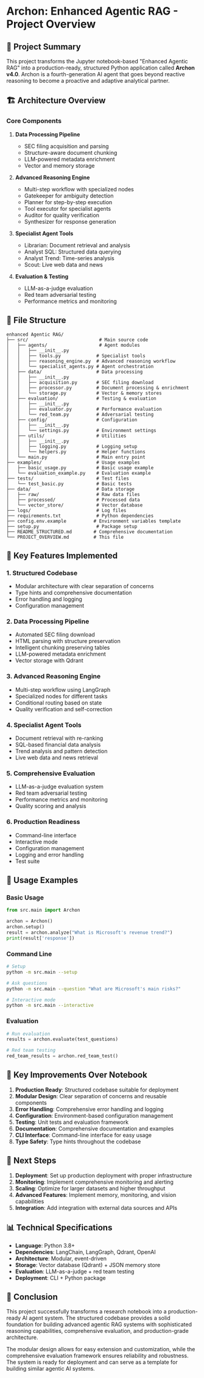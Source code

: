 # Archon: Enhanced Agentic RAG - Project Overview

## 🎯 Project Summary

This project transforms the Jupyter notebook-based "Enhanced Agentic RAG" into a production-ready, structured Python application called **Archon v4.0**. Archon is a fourth-generation AI agent that goes beyond reactive reasoning to become a proactive and adaptive analytical partner.

## 🏗️ Architecture Overview

### Core Components

1. **Data Processing Pipeline**
   - SEC filing acquisition and parsing
   - Structure-aware document chunking
   - LLM-powered metadata enrichment
   - Vector and memory storage

2. **Advanced Reasoning Engine**
   - Multi-step workflow with specialized nodes
   - Gatekeeper for ambiguity detection
   - Planner for step-by-step execution
   - Tool executor for specialist agents
   - Auditor for quality verification
   - Synthesizer for response generation

3. **Specialist Agent Tools**
   - Librarian: Document retrieval and analysis
   - Analyst SQL: Structured data querying
   - Analyst Trend: Time-series analysis
   - Scout: Live web data and news

4. **Evaluation & Testing**
   - LLM-as-a-judge evaluation
   - Red team adversarial testing
   - Performance metrics and monitoring

## 📁 File Structure

```
enhanced Agentic RAG/
├── src/                          # Main source code
│   ├── agents/                   # Agent modules
│   │   ├── __init__.py
│   │   ├── tools.py             # Specialist tools
│   │   ├── reasoning_engine.py  # Advanced reasoning workflow
│   │   └── specialist_agents.py # Agent orchestration
│   ├── data/                    # Data processing
│   │   ├── __init__.py
│   │   ├── acquisition.py       # SEC filing download
│   │   ├── processor.py         # Document processing & enrichment
│   │   └── storage.py           # Vector & memory stores
│   ├── evaluation/              # Testing & evaluation
│   │   ├── __init__.py
│   │   ├── evaluator.py         # Performance evaluation
│   │   └── red_team.py          # Adversarial testing
│   ├── config/                  # Configuration
│   │   ├── __init__.py
│   │   └── settings.py          # Environment settings
│   ├── utils/                   # Utilities
│   │   ├── __init__.py
│   │   ├── logging.py           # Logging setup
│   │   └── helpers.py           # Helper functions
│   └── main.py                  # Main entry point
├── examples/                    # Usage examples
│   ├── basic_usage.py           # Basic usage example
│   └── evaluation_example.py    # Evaluation example
├── tests/                       # Test files
│   └── test_basic.py            # Basic tests
├── data/                        # Data storage
│   ├── raw/                     # Raw data files
│   ├── processed/               # Processed data
│   └── vector_store/            # Vector database
├── logs/                        # Log files
├── requirements.txt             # Python dependencies
├── config.env.example          # Environment variables template
├── setup.py                     # Package setup
├── README_STRUCTURED.md        # Comprehensive documentation
└── PROJECT_OVERVIEW.md         # This file
```

## 🚀 Key Features Implemented

### 1. **Structured Codebase**
- Modular architecture with clear separation of concerns
- Type hints and comprehensive documentation
- Error handling and logging
- Configuration management

### 2. **Data Processing Pipeline**
- Automated SEC filing download
- HTML parsing with structure preservation
- Intelligent chunking preserving tables
- LLM-powered metadata enrichment
- Vector storage with Qdrant

### 3. **Advanced Reasoning Engine**
- Multi-step workflow using LangGraph
- Specialized nodes for different tasks
- Conditional routing based on state
- Quality verification and self-correction

### 4. **Specialist Agent Tools**
- Document retrieval with re-ranking
- SQL-based financial data analysis
- Trend analysis and pattern detection
- Live web data and news retrieval

### 5. **Comprehensive Evaluation**
- LLM-as-a-judge evaluation system
- Red team adversarial testing
- Performance metrics and monitoring
- Quality scoring and analysis

### 6. **Production Readiness**
- Command-line interface
- Interactive mode
- Configuration management
- Logging and error handling
- Test suite

## 🔧 Usage Examples

### Basic Usage
```python
from src.main import Archon

archon = Archon()
archon.setup()
result = archon.analyze("What is Microsoft's revenue trend?")
print(result['response'])
```

### Command Line
```bash
# Setup
python -m src.main --setup

# Ask questions
python -m src.main --question "What are Microsoft's main risks?"

# Interactive mode
python -m src.main --interactive
```

### Evaluation
```python
# Run evaluation
results = archon.evaluate(test_questions)

# Red team testing
red_team_results = archon.red_team_test()
```

## 🎯 Key Improvements Over Notebook

1. **Production Ready**: Structured codebase suitable for deployment
2. **Modular Design**: Clear separation of concerns and reusable components
3. **Error Handling**: Comprehensive error handling and logging
4. **Configuration**: Environment-based configuration management
5. **Testing**: Unit tests and evaluation framework
6. **Documentation**: Comprehensive documentation and examples
7. **CLI Interface**: Command-line interface for easy usage
8. **Type Safety**: Type hints throughout the codebase

## 🚀 Next Steps

1. **Deployment**: Set up production deployment with proper infrastructure
2. **Monitoring**: Implement comprehensive monitoring and alerting
3. **Scaling**: Optimize for larger datasets and higher throughput
4. **Advanced Features**: Implement memory, monitoring, and vision capabilities
5. **Integration**: Add integration with external data sources and APIs

## 📊 Technical Specifications

- **Language**: Python 3.8+
- **Dependencies**: LangChain, LangGraph, Qdrant, OpenAI
- **Architecture**: Modular, event-driven
- **Storage**: Vector database (Qdrant) + JSON memory store
- **Evaluation**: LLM-as-a-judge + red team testing
- **Deployment**: CLI + Python package

## 🎉 Conclusion

This project successfully transforms a research notebook into a production-ready AI agent system. The structured codebase provides a solid foundation for building advanced agentic RAG systems with sophisticated reasoning capabilities, comprehensive evaluation, and production-grade architecture.

The modular design allows for easy extension and customization, while the comprehensive evaluation framework ensures reliability and robustness. The system is ready for deployment and can serve as a template for building similar agentic AI systems.
